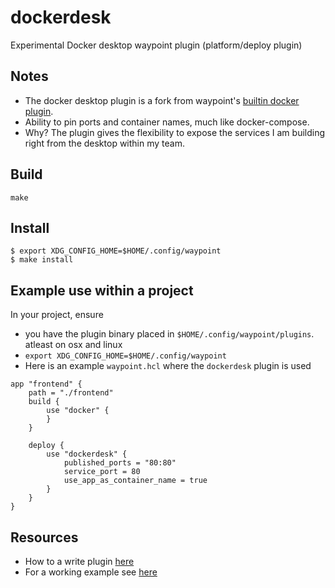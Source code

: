 # dockerdesk 

Experimental Docker desktop waypoint plugin (platform/deploy plugin)

## Notes

- The docker desktop plugin is a fork from waypoint's [builtin docker plugin](https://pkg.go.dev/github.com/hashicorp/waypoint/builtin/docker).
- Ability to pin ports and container names, much like docker-compose.
- Why? The plugin gives the flexibility to expose the services I am building right from the desktop within my team.

## Build
```shell
make
```

## Install
```shell
$ export XDG_CONFIG_HOME=$HOME/.config/waypoint
$ make install
```

## Example use within a project

In your project, ensure

* you have the plugin binary placed in `$HOME/.config/waypoint/plugins`. atleast on osx and linux
* `export XDG_CONFIG_HOME=$HOME/.config/waypoint`
* Here is an example `waypoint.hcl` where the `dockerdesk` plugin is used

```
app "frontend" {
    path = "./frontend"
    build {
        use "docker" {
        }
    }

    deploy {
        use "dockerdesk" {
            published_ports = "80:80" 
            service_port = 80
            use_app_as_container_name = true
        }
    }
}
```

## Resources
* How to a write plugin [here](https://www.waypointproject.io/docs/extending-waypoint/creating-plugins)
* For a working example see [here](./examples/example_waypoint.hcl)